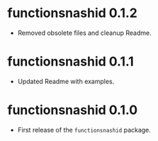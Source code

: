 
# functionsnashid 0.1.2
* Removed obsolete files and cleanup Readme.

# functionsnashid 0.1.1
* Updated Readme with examples.

# functionsnashid 0.1.0
* First release of the `functionsnashid` package.



